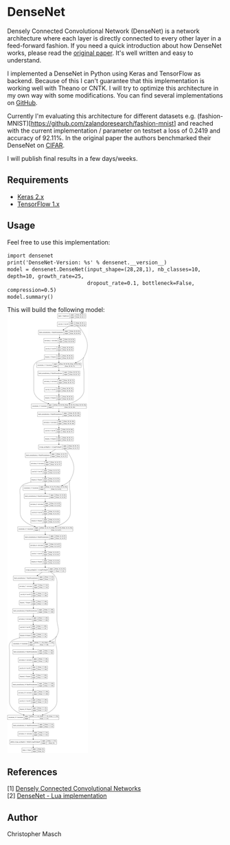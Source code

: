 # DenseNet
Densely Connected Convolutional Network (DenseNet) is a network architecture where each layer is directly connected to every other layer in a feed-forward fashion. If you need a quick introduction about how DenseNet works, please read the [original paper](https://arxiv.org/abs/1608.06993). It's well written and easy to understand.

I implemented a DenseNet in Python using Keras and TensorFlow as backend. Because of this I can't guarantee that this implementation is working well with Theano or CNTK. I will try to optimize this architecture in my own way with some modifications.
You can find several implementations on [GitHub](https://github.com/liuzhuang13/DenseNet#other-implementations).

Currently I'm evaluating this architecture for different datasets e.g. (fashion-MNIST)[https://github.com/zalandoresearch/fashion-mnist] and reached with the current implementation / parameter on testset a loss of 0.2419 and accuracy of 92.11%. In the original paper the authors benchmarked their DenseNet on [CIFAR](https://www.cs.toronto.edu/~kriz/cifar.html).

I will publish final results in a few days/weeks.

## Requirements
- [Keras 2.x](https://keras.io/)
- [TensorFlow 1.x](https://www.tensorflow.org/)

## Usage
Feel free to use this implementation:<br>
```
import densenet
print('DenseNet-Version: %s' % densenet.__version__)
model = densenet.DenseNet(input_shape=(28,28,1), nb_classes=10, depth=10, growth_rate=25,
                          dropout_rate=0.1, bottleneck=False, compression=0.5)
model.summary()
```
This will build the following model:<br>
<img src="./images/model_3-2.png" height="1024px"></kbd>

## References
[1] [Densely Connected Convolutional Networks](https://arxiv.org/abs/1608.06993)<br>
[2] [DenseNet - Lua implementation](https://github.com/liuzhuang13/DenseNet)

## Author
Christopher Masch
